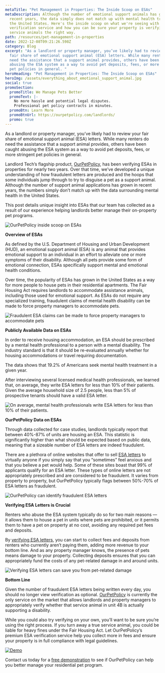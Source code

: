 ```yaml
---
metaTitle: "Pet Management in Properties: The Inside Scoop on ESAs"
metaDescription: Although the number of emotional support animals has grown in
  recent years, the data simply does not match up with mental health trends in
  the United States. Here's the inside scoop on what we're seeing with our ESA
  verification service and how you can be sure your property is verifying
  service animals the right way.
path: /resources/pet-management-in-properties
date: 2022-12-08T09:21:26.598Z
category: Blog
excerpt: "As a landlord or property manager, you’ve likely had to review your
  fair share of emotional support animal (ESA) letters. While many renters do
  need the assistance that a support animal provides, others have been caught
  abusing the ESA system as a way to avoid pet deposits, fees, or more stringent
  pet policies in general. "
heroHeading: "Pet Management in Properties: The Inside Scoop on ESAs"
heroImg: /assets/everything_about_emotional_support_animal.jpg
social: true
promoSection:
  promoTitle: We Manage Pets Better
  promoText: |-
    No more hassle and potential legal disputes. 
    Professional pet policy contracts in minutes.
  promoBtn: Learn More
  promoBtnUrl: https://ourpetpolicy.com/landlords/
  promo: true
---
```

As a landlord or property manager, you’ve likely had to review your fair share of emotional support animal (ESA) letters. While many renters do need the assistance that a support animal provides, others have been caught abusing the ESA system as a way to avoid pet deposits, fees, or more stringent pet policies in general. 

Landlord Tech’s flagship product, [OurPetPolicy](https://landlordtech.com/products), has been verifying ESAs in properties for nearly two years. Over that time, we’ve developed a unique understanding of how fraudulent letters are produced and the hoops that some individuals jump through to try to disguise a pet as a support animal. Although the number of support animal applications has grown in recent years, the numbers simply don’t match up with the data surrounding mental health in the United States.

This post details unique insight into ESAs that our team has collected as a result of our experience helping landlords better manage their on-property pet programs.

![OurPetPolicy inside scoop on ESAs](/assets/pet_management_in_properties_with_esa.png)

**Overview of ESAs**

As defined by the U.S. Department of Housing and Urban Development (HUD), an emotional support animal (ESA) is any animal that provides emotional support to an individual in an effort to alleviate one or more symptoms of their disability. Although all pets provide some form of emotional connection, ESAs specifically support mental and emotional health conditions. 

Over time, the popularity of ESAs has grown in the United States as a way for more people to house pets in their residential apartments. The Fair Housing Act requires landlords to accommodate assistance animals, including those used for emotional support. As ESAs do not require any specialized training, fraudulent claims of mental health disability can be made to force property managers to accommodate pets.

![Fraudulent ESA claims can be made to force property managers to accommodate pets](/assets/identify_fraud_esa_letters.png)

**Publicly Available Data on ESAs**

In order to receive housing accommodation, an ESA should be prescribed by a mental health professional to a person with a mental disability. The industry standard is that it should be re-evaluated annually whether for housing accommodations or travel requiring documentation.

The data shows that 19.2% of Americans seek mental health treatment in a given year.

After interviewing several licensed medical health professionals, we learned that, on average, they write ESA letters for less than 10% of their patients. Given the average household size of 2.5 people, less than 5% of prospective tenants should have a valid ESA letter.

![On average, mental health professionals write ESA letters for less than 10% of their patients.](/assets/validity_of_online_esa_certification.png)

**OurPetPolicy Data on ESAs**

Through data collected for case studies, landlords typically report that between 40%-87% of units are housing an ESA. This statistic is significantly higher than what should be expected based on public data, meaning that a sizeable number of ESA letters are indeed fraudulent.

There are a plethora of online websites that offer to sell [ESA letters](https://landlordtech.com/resources/seven-ESA-loopholes-commonly-used-by-tenants-and-how-to-close-them) to virtually anyone if you simply say that you “sometimes” feel anxious and that you believe a pet would help. Some of these sites boast that 99% of applicants qualify for an ESA letter. These types of online letters are not appropriately prescribed and are considered to be fraudulent. It varies from property to property, but OurPetPolicy typically flags between 50%-70% of ESA letters as fraudulent. 

![OurPetPolicy can identify fraudulent ESA letters](/assets/confirm_legitimacy_of_esa_letter_with_ourpetpolicy.png)

**Verifying ESA Letters is Crucial**

Renters who abuse the ESA system typically do so for two main reasons — it allows them to house a pet in units where pets are prohibited, or it permits them to have a pet on property at no cost, avoiding any required pet fees and deposits. 

By [verifying ESA letters](https://landlordtech.com/resources/the-opportunity-cost-of-not-verifying-tenant-esa-etters), you can start to collect fees and deposits from renters who currently aren’t paying them, adding more revenue to your bottom line. And as any property manager knows, the presence of pets means damage to your property. Collecting deposits ensures that you can appropriately fund the costs of any pet-related damage in and around units.

![Verifying ESA letters can save you from pet-related damage](/assets/verifying_esa_letter_from_tenants.png)

**Bottom Line**

Given the number of fraudulent ESA letters being written every day, you should no longer view verification as optional. [OurPetPolicy](https://landlordtech.com/products) is currently the only service on the market that allows landlords and property managers to appropriately verify whether that service animal in unit 4B is actually supporting a disability. 

While you could also try verifying on your own, you’ll want to be sure you’re using the right process. If you turn away a true service animal, you could be liable for heavy fines under the Fair Housing Act. Let OurPetPolicy’s premium ESA verification service help you collect more in fees and ensure your property is in full compliance with legal guidelines.

[﻿![Demo](/assets/ourpetpolicy_the_best_esa_verification_service.png "Demo")](https.//app.ourpetpolicy.com/)

Contact us today for a [free demonstration](https://landlordtech.com/request-demo/) to see if OurPetPolicy can help you better manage your residential pet program.
